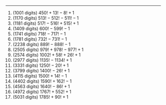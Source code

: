 ***
1. (1001 digits) $450!+13!-8!+1$
2. (1170 digits) $513!-512!-511!-1$
3. (1181 digits) $517!-516!+515!+1$
4. (1409 digits) $600!-599!-1$
5. (1741 digits) $718!-717!-1$
6. (1781 digits) $732!-731!-1$
7. (2238 digits) $889!-888!-1$
8. (2505 digits) $979!+978!-977!+1$
9. (2574 digits) $1002!+58!+26!+1$
10. (2977 digits) $1135!-1134!+1$
11. (3331 digits) $1250!-20!+1$
12. (3799 digits) $1400!-26!+1$
13. (4115 digits) $1500!+14!-1$
14. (4402 digits) $1590!+162!-1$
15. (4563 digits) $1640!-86!+1$
16. (4972 digits) $1767!+552!+1$
17. (5031 digits) $1785!+90!+1$

<html lang="en">
<head>
<meta http-equiv="content-type" content="text/html; charset=utf-8">
<script type="text/javascript" charset="utf-8" src="
https://cdn.mathjax.org/mathjax/latest/MathJax.js?config=TeX-AMS-MML_HTMLorMML,
https://vincenttam.github.io/javascripts/MathJaxLocal.js"></script>
</head>
